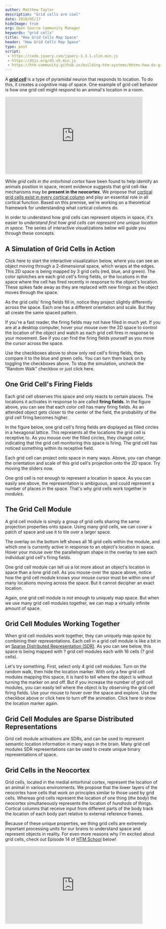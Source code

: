 ```yaml
---
author: Matthew Taylor
description: "Grid cells are cool"
date: 2018/05/17
hideImage: true
org: Open Source Community Manager
keywords: "grid cells"
title: "How Grid Cells Map Space"
header: "How Grid Cells Map Space"
type: post
script: 
 - https://code.jquery.com/jquery-3.3.1.slim.min.js
 - https://d3js.org/d3.v5.min.js
 - https://htm-community.github.io/building-htm-systems/bhtms-how-do-grid-cells-work-0.2.2.js
---
```


<div id="header"></div>

<p>
    A <em><strong><a href="https://www.youtube.com/watch?v=mP7neeymcUY">grid cell</a></strong></em> is a type of pyramidal neuron that responds to location. To do this, it creates a cognitive map of space. One example of grid cell behavior is how one grid cell might respond to an animal's location in a room.
</p>

<iframe width="445" height="250" src="https://www.youtube.com/embed/i9GiLBXWAHI?rel=0" frameborder="0" allow="autoplay; encrypted-media" allowfullscreen></iframe>

<p>While <em>grid cells in the entorhinal cortex</em> have been found to help identify an animals position in space, recent evidence suggests that grid cell-like mechanisms may be <strong>present in the neocortex</strong>. We propose that <a href="https://www.youtube.com/watch?v=zVGQeFFjhEk">cortical grid cells exist in every cortical column</a> and play an essential role in all cortical function. Based on this premise, we're working on a theoretical framework for understanding what cortical columns do.</p>

<p>
    In order to understand how grid cells can represent objects in space, it's easier to <em>understand first how grid cells can represent one unique location in space</em>. The series of interactive visualizations below will guide you through these concepts.
</p>

<h2>A Simulation of Grid Cells in Action</h2>

<p>
    <a onclick="toggleSim(true)">Click here</a> to start the interactive visualization below, where you can see an object moving through a 2-dimensional space, which wraps at the edges. This 2D space is being mapped by 3 grid cells (red, blue, and green). The color splotches are each grid cell's firing fields, or the locations in the space where the cell has fired recently in response to the object's location. These spikes fade away as they are replaced with new firings as the object moves through the space.
</p>

<p>
    As the grid cells' firing fields fill in, notice they project slightly differently across the space. Each one has a different orientation and scale. But they all create the same spaced pattern.
</p>

<div id="gridCellFiringFields" class="widget"></div>

<p>
    If you're a fast reader, the firing fields may not have filled in much yet. If you are at a desktop computer, hover your mouse over the 2D space to control the location of the object and watch as each grid cell fires in response to your movement. See if you can find the firing fields yourself as you move the cursor across the space.
</p>

<p>
    Use the checkboxes above to show only <a onclick="showOnly('red')">red</a> cell's firing fields, then compare it to the <a onclick="showOnly('blue')">blue</a> and <a onclick="showOnly('green')">green</a> cells. You can turn them back on by toggling the checkboxes above. To stop the simulation, uncheck the "Random Walk" checkbox or just <a onclick="toggleSim(false)">click here</a>.
</p>

<h2>One Grid Cell's Firing Fields</h2>

<p>
    Each grid cell observes this space and only reacts to certain places. The locations it activates in response to are called <strong>firing fields</strong>. In the figure above, you can see that each color cell has many firing fields. As an attended object gets closer to the center of the field, the probability of the grid cell firing becomes higher.
</p>

<p>
    In the <a onclick="toggleOneGridCell(true)">figure below</a>, one grid cell's firing fields are displayed as filled circles in a hexagonal lattice. This represents all the locations the grid cell is receptive to. As you mouse over the filled circles, they change color, indicating that the grid cell monitoring this space is firing. The grid cell has noticed something within its receptive field.
</p>

<div id="oneGridCell"></div>

<p>
    Each grid cell can project onto space in many ways. Above, you can <a onclick="resetOneGridCell()">change</a> the orientation and scale of this grid cell's projection onto the 2D space. Try moving the sliders now.
</p>

<p>
    One grid cell is not enough to represent a location in space. As you can easily see above, the representation is ambiguous, and could represent a number of places in the space. That's why grid cells work together in <em>modules</em>.
</p>

<h2>The Grid Cell Module</h2>

<p>
    A <a onclick="toggleOneGridCellModule(true)">grid cell module</a> is simply a group of grid cells sharing the same projection properties onto space. Using many grid cells, we can cover a patch of space and use it to tile over a larger space.
</p>

<div id="oneGridCellModule"></div>

<p>
    The overlay on the bottom left shows all 16 grid cells within the module, and which one is currently active in response to an object's location in space. Hover your mouse over the parallelogram shape in the overlay to see each individual grid cell's firing fields.
</p>

<p>
    One grid cell module can tell us a lot more about an object's location in space than a lone grid cell. As you mouse-over the space above, notice how the grid cell module knows your mouse cursor must be within one of many locations moving across the space. But it cannot decipher an exact location.
</p>

<p>
    Again, one grid cell module is not enough to uniquely map space. But when we use many grid cell modules together, we can map a virtually infinite amount of space.
</p>

<h2>Grid Cell Modules Working Together</h2>

<p>
    When grid cell modules work together, they can uniquely map space by combining their representations. Each cell in a grid cell module is like a bit in an <a href="https://www.youtube.com/watch?v=ZDgCdWTuIzc">Sparse Distributed Representation (SDR)</a>. As you can see <a onclick="toggleManyGcm(true)">below</a>, this space is being mapped with <span class="gcmCount">?</span> grid cell modules each with 16 cells (<span class="cellCount">?</span> grid cells).
</p>

<div id="manyGridCellModules"></div>

<p>
    Let's try something. First, <a onclick="manyGcmSelect(4)">select only 4 grid cell modules</a>. <a onclick="toggleManyGcm(true)">Turn on</a> the random walk, then <a onclick="hideGcmLocationMarker(true)">hide the location marker</a>. With only a few grid cell modules mapping this space, it is hard to tell where the object is without turning the marker <a onclick="manyGcmSetMarker(true)">on</a> and <a onclick="manyGcmSetMarker(false)">off</a>. But if you <a onclick="manyGcmSelect(16)">increase the number of grid cell modules</a>, you can easily tell where the object is by observing the grid cell firing fields. Use your mouse to hover over the space and explore. Use the checkbox above or <a onclick="toggleManyGcm(false)">click here</a> to turn off the animation. <a onclick="hideGcmLocationMarker(false)">Click here</a> to show the location marker again.
</p>

<h2>Grid Cell Modules are Sparse Distributed Representations</h2>

<p>
    Grid cell module activations are SDRs, and can be used to represent semantic location information in many ways in the brain. Many grid cell modules SDR representations can be used to create unique binary representations of space.
</p>

<div id="gcmAsSdr"></div>

<div id="gcmAsSdr"></div>

<h2>Grid Cells in the Neocortex</h2>

<p>
    Grid cells, located in the medial entorhinal cortex, represent the location of an animal in various environments. We propose that the lower layers of the neocortex have cells that work on principles similar to those used by grid cells. Whereas grid cells represent the location of one thing (<em>the body</em>) the neocortex simultaneously represents the location of <em>hundreds</em> of things. Cortical columns that receive input from different parts of the body track the location of each body part relative to external reference frames.
</p>

<p>
    Because of these unique properties, we thing grid cells are extremely important processing units for our brains to understand space and represent objects in reality. For even more reasons why I'm excited about grid cells, check out Episode 14 of <a href="http://numenta.org/htm-school/">HTM School</a> below!
</p>

<iframe width="445" height="250" src="https://www.youtube.com/embed/mP7neeymcUY?rel=0" frameborder="0" allow="autoplay; encrypted-media" allowfullscreen></iframe>
